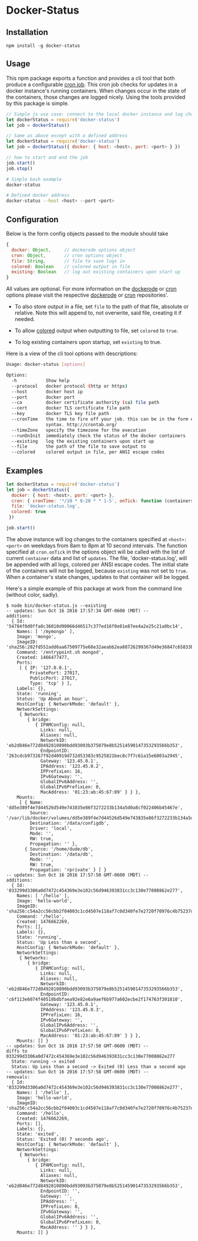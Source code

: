 # Docker-Status

## Installation

```
npm install -g docker-status
```

## Usage

This npm package exports a function and provides a cli tool that both produce a configurable [cron job](https://github.com/ncb000gt/node-cron).
This cron job checks for updates in a docker instance's running containers.
When changes occur in the state of the containers, those changes are logged nicely.
Using the tools provided by this package is simple.

```javascript
// Simple js use case: connect to the local docker instance and log changes to the state of the containers
let dockerStatus = require('docker-status')
let job = dockerStatus()

// Same as above except with a defined address
let dockerStatus = require('docker-status')
let job = dockerStatus({ docker: { host: <host>, port: <port> } })

// how to start and end the job
job.start()
job.stop()
```

```bash
# Simple bash example
docker-status

# Defined docker address
docker-status --host <host> --port <port>
```


## Configuration

Below is the form config objects passed to the module should take

```javascript
{
  docker: Object,     // dockerode options object
  cron: Object,       // cron options object
  file: String,       // file to save logs in
  colored: Boolean    // colored output in file
  existing: Boolean   // log out existing containers upon start up
}
```

All values are optional. For more information on the [dockerode](https://github.com/apocas/dockerode) or [cron](https://github.com/ncb000gt/node-cron) options please visit the respective [dockerode](https://github.com/apocas/dockerode) or [cron](https://github.com/ncb000gt/node-cron) repositories'.

- To also store output in a file, set ```file``` to the path of that file, absolute or relative. Note this will append to, not overwrite, said file, creating it if needed.

- To allow [colored](https://github.com/Marak/colors.js) output when outputting to file, set ```colored``` to ```true```.

- To log existing containers upon startup, set ```existing``` to true.

Here is a view of the cli tool options with descriptions:

```bash
Usage: docker-status [options]

Options:
  -h           Show help                                               [boolean]
  --protocol   docker protocol (http or https)
  --host       docker host ip
  --port       docker port
  --ca         docker certificate authority (ca) file path
  --cert       docker TLS certificate file path
  --key        docker TLS key file path
  --cronTime   the time to fire off your job. this can be in the form of cron
               syntax. http://crontab.org/
  --timeZone   specify the timezone for the execution
  --runOnInit  immediately check the status of the docker containers
  --existing   log the existing containers upon start up
  --file       the path of the file to save output to
  --colored    colored output in file, per ANSI escape codes
```


## Examples

```javascript
let dockerStatus = require('docker-status')
let job = dockerStatus({
  docker: { host: <host>, port: <port> },
  cron: { cronTime: '*/10 * 8-20 * * 1-5', onTick: function (containers, updates) { ... } },
  file: 'docker-status.log',
  colored: true
 })

job.start()
```

The above instance will log changes to the containers specified at ```<host>:<port>``` on weekdays from 8am to 8pm at 10 second intervals. The function specified at ```cron.onTick``` in the options object will be called with the list of current ```container``` data and list of ```updates```. The file, 'docker-status.log', will be appended with all logs, colored per ANSI escape codes. The initial state of the containers will not be logged, because ```existing``` was not set to ```true```. When a container's state changes, updates to that container will be logged.

Here's a simple example of this package at work from the command line (without color, sadly).

```
$ node bin/docker-status.js --existing
-- updates: Sun Oct 16 2016 17:57:34 GMT-0600 (MDT) --
additions:
  { Id: '54784f0d0ffa8c36010d90066d46517c377ed16f0e81e87ee4a2e25c21a0bc14',
    Names: [ '/mymongo' ],
    Image: 'mongo',
    ImageID: 'sha256:282fd552add6aa67509775e68e32aeabb2ea88726299367d49e36847c65833b4',
    Command: '/entrypoint.sh mongod',
    Created: 1466477477,
    Ports: 
     [ { IP: '127.0.0.1',
         PrivatePort: 27017,
         PublicPort: 27017,
         Type: 'tcp' } ],
    Labels: {},
    State: 'running',
    Status: 'Up About an hour',
    HostConfig: { NetworkMode: 'default' },
    NetworkSettings: 
     { Networks: 
        { bridge: 
           { IPAMConfig: null,
             Links: null,
             Aliases: null,
             NetworkID: 'eb2d846e772d8492810890bdd93093b375079e8b52514590147353293566b353',
             EndpointID: '263cdcb973267f92d40919d732d53383c9525821bec8c7f7c61a15e6003a2945',
             Gateway: '123.45.0.1',
             IPAddress: '123.45.0.2',
             IPPrefixLen: 16,
             IPv6Gateway: '',
             GlobalIPv6Address: '',
             GlobalIPv6PrefixLen: 0,
             MacAddress: '01:23:ab:45:67:89' } } },
    Mounts: 
     [ { Name: 'dd5e389f4e7d44526d549e743835e86f3272233b134a5d0a8cf022406b45467e',
         Source: '/var/lib/docker/volumes/dd5e389f4e7d44526d549e743835e86f3272233b134a5d0a8cf022406b45467e/_data',
         Destination: '/data/configdb',
         Driver: 'local',
         Mode: '',
         RW: true,
         Propagation: '' },
       { Source: '/home/dude/db',
         Destination: '/data/db',
         Mode: '',
         RW: true,
         Propagation: 'rprivate' } ] }
-- updates: Sun Oct 16 2016 17:57:50 GMT-0600 (MDT) --
additions:
  { Id: '033299d3306a0d7472c454369e3e102c56d946393831cc3c130e77008862e277',
    Names: [ '/hello' ],
    Image: 'hello-world',
    ImageID: 'sha256:c54a2cc56cbb2f04003c1cd4507e118af7c0d340fe7e2720f70976c4b75237dc',
    Command: '/hello',
    Created: 1476662269,
    Ports: [],
    Labels: {},
    State: 'running',
    Status: 'Up Less than a second',
    HostConfig: { NetworkMode: 'default' },
    NetworkSettings: 
     { Networks: 
        { bridge: 
           { IPAMConfig: null,
             Links: null,
             Aliases: null,
             NetworkID: 'eb2d846e772d8492810890bdd93093b375079e8b52514590147353293566b353',
             EndpointID: 'c6f113e6074f40518bdbfaea92e82e6a9aef6b977a602ecbe2f174763f301810',
             Gateway: '123.45.0.1',
             IPAddress: '123.45.0.3',
             IPPrefixLen: 16,
             IPv6Gateway: '',
             GlobalIPv6Address: '',
             GlobalIPv6PrefixLen: 0,
             MacAddress: '01:23:ab:45:67:89' } } },
    Mounts: [] }
-- updates: Sun Oct 16 2016 17:57:50 GMT-0600 (MDT) --
diffs to 033299d3306a0d7472c454369e3e102c56d946393831cc3c130e77008862e277
  State: running -> exited
  Status: Up Less than a second -> Exited (0) Less than a second ago
-- updates: Sun Oct 16 2016 17:57:58 GMT-0600 (MDT) --
removals:
  { Id: '033299d3306a0d7472c454369e3e102c56d946393831cc3c130e77008862e277',
    Names: [ '/hello' ],
    Image: 'hello-world',
    ImageID: 'sha256:c54a2cc56cbb2f04003c1cd4507e118af7c0d340fe7e2720f70976c4b75237dc',
    Command: '/hello',
    Created: 1476662269,
    Ports: [],
    Labels: {},
    State: 'exited',
    Status: 'Exited (0) 7 seconds ago',
    HostConfig: { NetworkMode: 'default' },
    NetworkSettings: 
     { Networks: 
        { bridge: 
           { IPAMConfig: null,
             Links: null,
             Aliases: null,
             NetworkID: 'eb2d846e772d8492810890bdd93093b375079e8b52514590147353293566b353',
             EndpointID: '',
             Gateway: '',
             IPAddress: '',
             IPPrefixLen: 0,
             IPv6Gateway: '',
             GlobalIPv6Address: '',
             GlobalIPv6PrefixLen: 0,
             MacAddress: '' } } },
    Mounts: [] }
```
